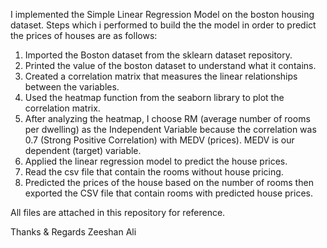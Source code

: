 I implemented the Simple Linear Regression Model on the boston housing dataset. Steps which i performed to build the the model in order to predict the prices of houses are as follows:

1. Imported the Boston dataset from the sklearn dataset repository.
2. Printed the value of the boston dataset to understand what it contains.
3. Created a correlation matrix that measures the linear relationships between the variables.
4. Used the heatmap function from the seaborn library to plot the correlation matrix.
5. After analyzing the heatmap, I choose RM (average number of rooms per dwelling) as the Independent Variable because the correlation was 0.7 (Strong Positive Correlation) with MEDV (prices). MEDV is our dependent (target) variable.
6. Applied the linear regression model to predict the house prices.
7. Read the csv file that contain the rooms without house pricing.
8. Predicted the prices of the house based on the number of rooms then exported the CSV file that contain rooms with predicted house prices.

All files are attached in this repository for reference.

Thanks & Regards
Zeeshan Ali
